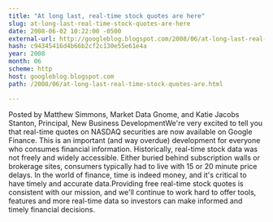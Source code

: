 ```yaml
---
title: "At long last, real-time stock quotes are here"
slug: at-long-last-real-time-stock-quotes-are-here
date: 2008-06-02 10:22:00 -0500
external-url: http://googleblog.blogspot.com/2008/06/at-long-last-real-time-stock-quotes-are.html
hash: c94345416d4b66b2cf2c130e55e61e4a
year: 2008
month: 06
scheme: http
host: googleblog.blogspot.com
path: /2008/06/at-long-last-real-time-stock-quotes-are.html

---
```


Posted by Matthew Simmons, Market Data Gnome, and Katie Jacobs Stanton, Principal, New Business DevelopmentWe're very excited to tell you that real-time quotes on NASDAQ securities are now available on Google Finance. This is an important (and way overdue) development for everyone who consumes financial information. Historically, real-time stock data was not freely and widely accessible. Either buried behind subscription walls or brokerage  sites, consumers typically had to live with 15 or 20 minute price delays. In the world of finance, time is indeed money, and it's critical to have timely and accurate data.Providing free real-time stock quotes is consistent with our mission, and we'll continue to work hard to offer tools, features and more real-time data so investors can make informed and timely financial decisions.
